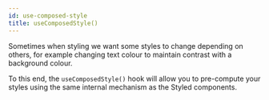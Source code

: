 ```yaml
---
id: use-composed-style
title: useComposedStyle()
---
```


Sometimes when styling we want some styles to change depending on others, for example changing text colour to maintain contrast with a background colour.

To this end, the `useComposedStyle()` hook will allow you to pre-compute your styles using the same internal mechanism as the Styled components.



